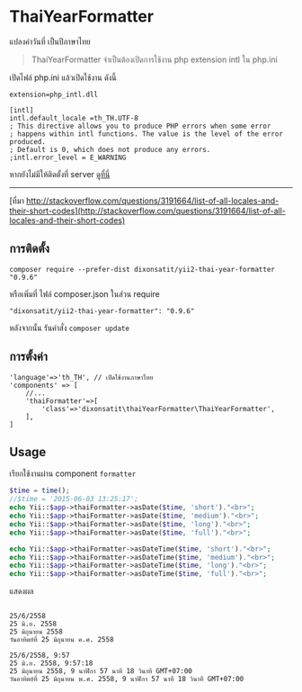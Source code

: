 ThaiYearFormatter
=================
แปลงค่าวันที่ เป็นปีภาษาไทย

>  ThaiYearFormatter จำเป็นต้องเปิดการใช้งาน  php extension intl  ใน php.ini

เปิดไฟล์ php.ini แล้วเปิดใช้งาน ดังนี้
```
extension=php_intl.dll

[intl]
intl.default_locale =th_TH.UTF-8
; This directive allows you to produce PHP errors when some error
; happens within intl functions. The value is the level of the error produced.
; Default is 0, which does not produce any errors.
;intl.error_level = E_WARNING
```

หากยังไม่มีให้ติดตั้งที่ server [ดูที่นี่](http://php.net/manual/en/intl.installation.php)

------------
[ที่มา  http://stackoverflow.com/questions/3191664/list-of-all-locales-and-their-short-codes](http://stackoverflow.com/questions/3191664/list-of-all-locales-and-their-short-codes)

การติดตั้ง
------

```
composer require --prefer-dist dixonsatit/yii2-thai-year-formatter "0.9.6"
```

หรือเพิ่มที่ ไฟล์ composer.json ในส่วน require

```
"dixonsatit/yii2-thai-year-formatter": "0.9.6"
```
หลังจากนั้น รันคำสั่ง `composer update`

การตั้งค่า
------

```
'language'=>'th_TH', // เปิดใช้งานภาษาไทย
'components' => [
	//...
    'thaiFormatter'=>[
        'class'=>'dixonsatit\thaiYearFormatter\ThaiYearFormatter',
    ],
]
```

Usage
-----

เรียกใช้งานผ่าน component `formatter`


```php
$time = time();
//$time = '2015-06-03 13:25:17';
echo Yii::$app->thaiFormatter->asDate($time, 'short')."<br>";
echo Yii::$app->thaiFormatter->asDate($time, 'medium')."<br>";
echo Yii::$app->thaiFormatter->asDate($time, 'long')."<br>";
echo Yii::$app->thaiFormatter->asDate($time, 'full')."<br>";

echo Yii::$app->thaiFormatter->asDateTime($time, 'short')."<br>";
echo Yii::$app->thaiFormatter->asDateTime($time, 'medium')."<br>";
echo Yii::$app->thaiFormatter->asDateTime($time, 'long')."<br>";
echo Yii::$app->thaiFormatter->asDateTime($time, 'full')."<br>";

```

แสดงผล

```

25/6/2558
25 มิ.ย. 2558
25 มิถุนายน 2558
วันอาทิตย์ที่ 25 มิถุนายน ค.ศ. 2558

25/6/2558, 9:57
25 มิ.ย. 2558, 9:57:18
25 มิถุนายน 2558, 9 นาฬิกา 57 นาที 18 วินาที GMT+07:00
วันอาทิตย์ที่ 25 มิถุนายน พ.ศ. 2558, 9 นาฬิกา 57 นาที 18 วินาที GMT+07:00
```

